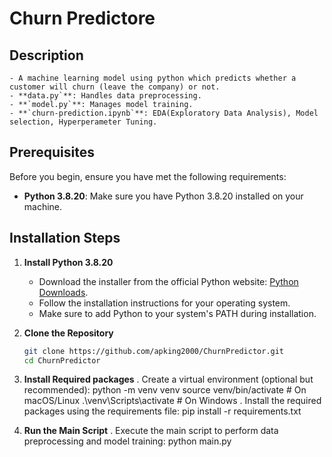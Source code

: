 # Churn Predictore 

## Description
    - A machine learning model using python which predicts whether a customer will churn (leave the company) or not.
    - **data.py`**: Handles data preprocessing.
    - **`model.py`**: Manages model training.
    - **`churn-prediction.ipynb`**: EDA(Exploratory Data Analysis), Model selection, Hyperperameter Tuning.


## Prerequisites

Before you begin, ensure you have met the following requirements:

- **Python 3.8.20**: Make sure you have Python 3.8.20 installed on your machine.

## Installation Steps

1. **Install Python 3.8.20**
   - Download the installer from the official Python website: [Python Downloads](https://www.python.org/downloads/release/python-3820/).
   - Follow the installation instructions for your operating system.
   - Make sure to add Python to your system's PATH during installation.

2. **Clone the Repository**
   ```bash
   git clone https://github.com/apking2000/ChurnPredictor.git
   cd ChurnPredictor

3. **Install Required packages**
    . Create a virtual environment (optional but recommended):
        python -m venv venv
        source venv/bin/activate  # On macOS/Linux
        .\venv\Scripts\activate   # On Windows
    . Install the required packages using the requirements file:
        pip install -r requirements.txt

4. **Run the Main Script**
    . Execute the main script to perform data preprocessing and model training:
        python main.py

